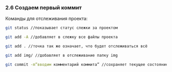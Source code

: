 ### **2.6 Создаем первый коммит**

Команды для отслеживания проекта:

```bash
git status //показывает статус слежки за проектом

git add -A //добавляет в слежку все файлы проекта

git add . //точка так же означает, что будет отслеживаться всё

git add img/ //добавляет в отслеживание папку img

git commit -m”вводим комментарий коммита” //сохраняет текущее состояние проекта и позволяет закомментировать выполненную задачу
```